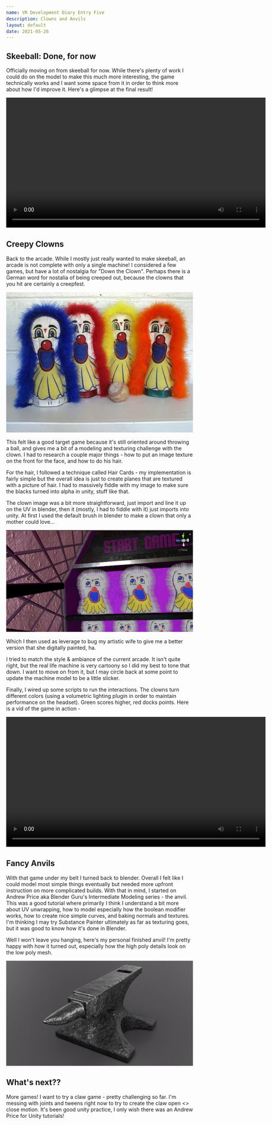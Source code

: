```yaml
---
name: VR Development Diary Entry Five
description: Clowns and Anvils
layout: default
date: 2021-05-26
---
```


## Skeeball: Done, for now

Officially moving on from skeeball for now. While there's plenty of work I could do on the model to make this much more interesting, the game technically works and I want some space from it in order to think more about how I'd improve it. Here's a glimpse at the final result!

<video controls width='700'>
    <source src="/assets/vr/skeeball.mp4">
</video>

## Creepy Clowns

Back to the arcade. While I mostly just really wanted to make skeeball, an arcade is not complete with only a single machine! I considered a few games, but have a lot of nostalgia for "Down the Clown". Perhaps there is a German word for nostalia of being creeped out, because the clowns that you hit are certainly a creepfest.

![clowns](/assets/vr/clowns.jpg)

This felt like a good target game because it's still oriented around throwing a ball, and gives me a bit of a modeling and texturing challenge with the clown. I had to research a couple major things - how to put an image texture on the front for the face, and how to do his hair. 

For the hair, I followed a technique called Hair Cards - my implementation is fairly simple but the overall idea is just to create planes that are textured with a picture of hair. I had to massively fiddle with my image to make sure the blacks turned into alpha in unity, stuff like that. 

The clown image was a bit more straightforward, just import and line it up on the UV in blender, then it (mostly, I had to fiddle with it) just imports into unity. At first I used the default brush in blender to make a clown that only a mother could love...

![my crappy clown](/assets/vr/my-clowns.png)

Which I then used as leverage to bug my artistic wife to give me a better version that she digitally painted, ha. 

I tried to match the style & ambiance of the current arcade. It isn't quite right, but the real life machine is very cartoony so I did my best to tone that down. I want to move on from it, but I may circle back at some point to update the machine model to be a little slicker. 

Finally, I wired up some scripts to run the interactions. The clowns turn different colors (using a volumetric lighting plugin in order to maintain performance on the headset). Green scores higher, red docks points. Here is a vid of the game in action - 

<video controls width='700'>
    <source src="/assets/vr/clown-game.mp4">
</video>

## Fancy Anvils

With that game under my belt I turned back to blender. Overall I felt like I could model most simple things eventually but needed more upfront instruction on more complicated builds. With that in mind, I started on Andrew Price aka Blender Guru's Intermediate Modeling series - the anvil. This was a good tutorial where primarily I think I understand a bit more about UV unwrapping, how to model especially how the boolean modifier works, how to create nice simple curves, and baking normals and textures. I'm thinking I may try Substance Painter ultimately as far as texturing goes, but it was good to know how it's done in Blender.

Well I won't leave you hanging, here's my personal finished anvil! I'm pretty happy with how it turned out, especially how the high poly details look on the low poly mesh.

![anvil](/assets/vr/anvil.png)

## What's next??

More games! I want to try a claw game - pretty challenging so far. I'm messing with joints and tweens right now to try to create the claw open <> close motion. It's been good unity practice, I only wish there was an Andrew Price for Unity tutorials!

